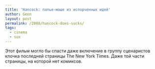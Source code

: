```yaml
---
title: 'Hancock: папье-маше из испорченных идей'
author: Genn
layout: post
permalink: /2008/hancock-does-sucks/
tags:
  - cinema
  - sux
---
```

Этот фильм могло бы спасти даже включение в группу сценаристов клочка последней страницы The New York Times. Даже той части страницы, на которой нет комиксов.